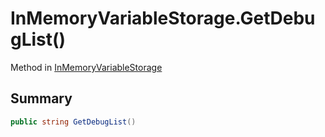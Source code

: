 # InMemoryVariableStorage.GetDebugList()

Method in [InMemoryVariableStorage](api/csharp/yarn.unity.inmemoryvariablestorage.md)

## Summary



```csharp
public string GetDebugList()
```

